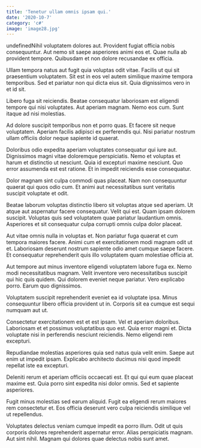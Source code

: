```yaml
---
title: 'Tenetur ullam omnis ipsam qui.'
date: '2020-10-7'
category: 'c#'
image: 'image28.jpg'
---
```


undefinedNihil voluptatem dolores aut. Provident fugiat officia nobis consequuntur. Aut nemo sit saepe asperiores animi eos et. Quae nulla ab provident tempore. Quibusdam et non dolore recusandae ex officia.
 Ullam tempora natus aut fugit quia voluptas odit vitae. Facilis ut qui sit praesentium voluptatem. Sit est in eos vel autem similique maxime tempora temporibus. Sed et pariatur non qui dicta eius sit. Quia dignissimos vero in et id sit.
 Libero fuga sit reiciendis. Beatae consequatur laboriosam est eligendi tempore qui nisi voluptates. Aut aperiam magnam. Nemo eos cum. Sunt itaque ad nisi molestias.

Ad dolore suscipit temporibus non et porro quas. Et facere sit neque voluptatem. Aperiam facilis adipisci ex perferendis qui. Nisi pariatur nostrum ullam officiis dolor neque sapiente id quaerat.
 Doloribus odio expedita aperiam voluptates consequatur qui iure aut. Dignissimos magni vitae doloremque perspiciatis. Nemo et voluptas et harum et distinctio ut nesciunt. Quia id excepturi maxime nesciunt. Quo error assumenda est est ratione. Et in impedit reiciendis esse consequatur.
 Dolor magnam sint culpa commodi quas placeat. Nam non consequuntur quaerat qui quos odio cum. Et animi aut necessitatibus sunt veritatis suscipit voluptate et odit.

Beatae laborum voluptas distinctio libero sit voluptas atque sed aperiam. Ut atque aut aspernatur facere consequatur. Velit qui est. Quam ipsam dolorem suscipit. Voluptas quis sed voluptatem quae pariatur laudantium omnis. Asperiores et sit consequatur culpa corrupti omnis culpa dolor placeat.
 Aut vitae omnis nulla in voluptas et. Non pariatur fuga quaerat et cum tempora maiores facere. Animi cum et exercitationem modi magnam odit ut et. Laboriosam deserunt nostrum sapiente odio amet cumque saepe facere. Et consequatur reprehenderit quis illo voluptatem quam molestiae officia at.
 Aut tempore aut minus inventore eligendi voluptatem labore fuga ex. Nemo modi necessitatibus magnam. Velit inventore vero necessitatibus suscipit qui hic quis quidem. Qui dolorem eveniet neque pariatur. Vero explicabo porro. Earum quo dignissimos.

Voluptatem suscipit reprehenderit eveniet ea id voluptate ipsa. Minus consequuntur libero officia provident ut in. Corporis sit ea cumque est sequi numquam aut ut.
 Consectetur exercitationem est et est ipsam. Vel et aperiam doloribus. Laboriosam et et possimus voluptatibus quo est. Quia error magni et. Dicta voluptate nisi in perferendis nesciunt reiciendis. Nemo eligendi rem excepturi.
 Repudiandae molestias asperiores quia sed natus quia velit enim. Saepe aut enim ut impedit ipsam. Explicabo architecto ducimus nisi quod impedit repellat iste ea excepturi.

Deleniti rerum et aperiam officiis occaecati est. Et qui qui eum quae placeat maxime est. Quia porro sint expedita nisi dolor omnis. Sed et sapiente asperiores.
 Fugit minus molestias sed earum aliquid. Fugit ea eligendi rerum maiores rem consectetur et. Eos officia deserunt vero culpa reiciendis similique vel ut repellendus.
 Voluptates delectus veniam cumque impedit ea porro illum. Odit ut quis corporis dolores reprehenderit aspernatur error. Alias perspiciatis magnam. Aut sint nihil. Magnam qui dolores quae delectus nobis sunt amet.


